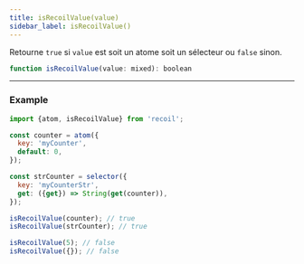 ```yaml
---
title: isRecoilValue(value)
sidebar_label: isRecoilValue()
---
```


Retourne `true` si `value` est soit un atome soit un sélecteur ou `false` sinon.

```jsx
function isRecoilValue(value: mixed): boolean
```

---

### Example

```jsx
import {atom, isRecoilValue} from 'recoil';

const counter = atom({
  key: 'myCounter',
  default: 0,
});

const strCounter = selector({
  key: 'myCounterStr',
  get: ({get}) => String(get(counter)),
});

isRecoilValue(counter); // true
isRecoilValue(strCounter); // true

isRecoilValue(5); // false
isRecoilValue({}); // false
```
